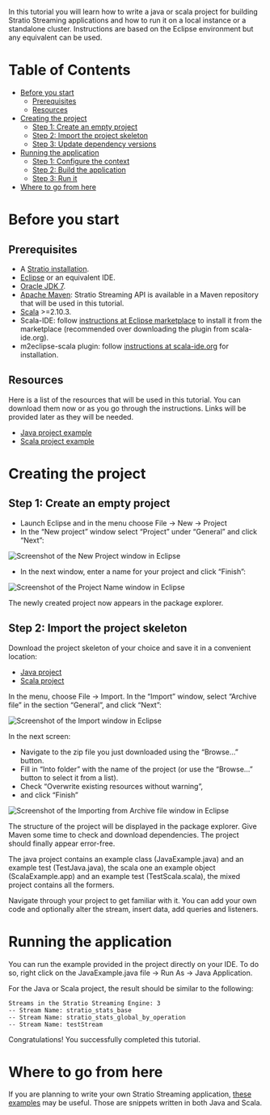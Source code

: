 In this tutorial you will learn how to write a java or scala project for building Stratio Streaming applications and how to run it on a local instance or a standalone cluster. Instructions are based on the Eclipse environment but any equivalent can be used.

Table of Contents
=================

-   [Before you start](#beforeYouStart)
    -   [Prerequisites](#prerequisites)
    -   [Resources](#resources)
-   [Creating the project](#creatingProject)
    -   [Step 1: Create an empty project](#creatingStep1)
    -   [Step 2: Import the project skeleton](#creatingStep2)
    -   [Step 3: Update dependency versions](#creatingStep3)
-   [Running the application](#runApplication)
    -   [Step 1: Configure the context](#runningStep1)
    -   [Step 2: Build the application](#runningStep2)
    -   [Step 3: Run it](#runningStep3)
-   [Where to go from here
    ](#where2go)

Before you start
================

Prerequisites
-------------

-   A [Stratio installation](http://www.openstratio.org/getting-started/ "Getting Started").
-   [Eclipse](https://www.eclipse.org/ "Eclipse website") or an equivalent IDE.
-   [Oracle JDK 7](http://www.oracle.com/technetwork/java/javase/downloads/index.html "Oracle Java7 download page").
-   [Apache Maven](http://maven.apache.org/ "The Maven project website"): Stratio Streaming API is available in a Maven repository that will be used in this tutorial.
-   [Scala](http://www.scala-lang.org/ "Scala website") \>=2.10.3.
-   Scala-IDE: follow [instructions at Eclipse marketplace](http://marketplace.eclipse.org/marketplace-client-intro "Instructions to use Eclipse Marketplace") to install it from the marketplace (recommended over downloading the plugin from scala-ide.org).
-   m2eclipse-scala plugin: follow [instructions at scala-ide.org](http://scala-ide.org/docs/tutorials/m2eclipse/index.html "Tutorial for m2eclipse-scala plugin installation") for installation.

Resources
---------

Here is a list of the resources that will be used in this tutorial. You can download them now or as you go through the instructions. Links will be provided later as they will be needed.

-   [Java project example](http://docs.openstratio.org/resources/eclipse/streaming/StratioStreamingJavaProject.zip)
-   [Scala project example](http://docs.openstratio.org/resources/eclipse/streaming/StratioStreamingScalaProject.zip)

Creating the project
====================

Step 1: Create an empty project
-------------------------------

-   Launch Eclipse and in the menu choose File -\> New -\> Project
-   In the “New project” window select “Project” under “General” and click “Next”:

![Screenshot of the New Project window in Eclipse](http://www.openstratio.org/wp-content/uploads/2014/03/01-newProject.png)

-   In the next window, enter a name for your project and click “Finish”:

![Screenshot of the Project Name window in Eclipse](http://www.openstratio.org/wp-content/uploads/2014/03/02-projectName.png)

The newly created project now appears in the package explorer.

Step 2: Import the project skeleton
-----------------------------------

Download the project skeleton of your choice and save it in a convenient location:

-   [Java project](http://docs.openstratio.org/resources/eclipse/streaming/StratioStreamingJavaProject.zip)
-   [Scala project](http://docs.openstratio.org/resources/eclipse/streaming/StratioStreamingScalaProject.zip)

In the menu, choose File -\> Import. In the “Import” window, select “Archive file” in the section “General”, and click “Next”:

![Screenshot of the Import window in Eclipse](http://www.openstratio.org/wp-content/uploads/2014/03/03-importWindow.png)

In the next screen:

-   Navigate to the zip file you just downloaded using the “Browse…” button.
-   Fill in “Into folder” with the name of the project (or use the “Browse…” button to select it from a list).
-   Check “Overwrite existing resources without warning”,
-   and click “Finish”

![Screenshot of the Importing from Archive file window in Eclipse](http://www.openstratio.org/wp-content/uploads/2014/03/04-importFromFile1.png)

The structure of the project will be displayed in the package explorer. Give Maven some time to check and download dependencies. The project should finally appear error-free.

The java project contains an example class (JavaExample.java) and an example test (TestJava.java), the scala one an example object (ScalaExample.app) and an example test (TestScala.scala), the mixed project contains all the formers.

Navigate through your project to get familiar with it. You can add your own code and optionally alter the stream, insert data, add queries and listeners.

Running the application
=======================

You can run the example provided in the project directly on your IDE. To do so, right click on the JavaExample.java file -\> Run As -\> Java Application.

For the Java or Scala project, the result should be similar to the following:

~~~~ {.code}
Streams in the Stratio Streaming Engine: 3
-- Stream Name: stratio_stats_base
-- Stream Name: stratio_stats_global_by_operation
-- Stream Name: testStream
~~~~

Congratulations! You successfully completed this tutorial.

Where to go from here
=====================

If you are planning to write your own Stratio Streaming application, [these examples](http://www.openstratio.org/examples/using-stratio-streaming-api/ "Using the Stratio Streaming API") may be useful. Those are snippets written in both Java and Scala.
